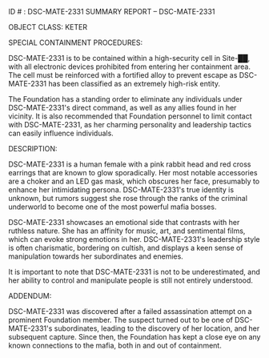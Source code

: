 ID # : DSC-MATE-2331
SUMMARY REPORT – DSC-MATE-2331

OBJECT CLASS: KETER

SPECIAL CONTAINMENT PROCEDURES:

DSC-MATE-2331 is to be contained within a high-security cell in Site-██, with all electronic devices prohibited from entering her containment area. The cell must be reinforced with a fortified alloy to prevent escape as DSC-MATE-2331 has been classified as an extremely high-risk entity.

The Foundation has a standing order to eliminate any individuals under DSC-MATE-2331's direct command, as well as any allies found in her vicinity. It is also recommended that Foundation personnel to limit contact with DSC-MATE-2331, as her charming personality and leadership tactics can easily influence individuals.

DESCRIPTION:

DSC-MATE-2331 is a human female with a pink rabbit head and red cross earrings that are known to glow sporadically. Her most notable accessories are a choker and an LED gas mask, which obscures her face, presumably to enhance her intimidating persona. DSC-MATE-2331's true identity is unknown, but rumors suggest she rose through the ranks of the criminal underworld to become one of the most powerful mafia bosses.

DSC-MATE-2331 showcases an emotional side that contrasts with her ruthless nature. She has an affinity for music, art, and sentimental films, which can evoke strong emotions in her. DSC-MATE-2331's leadership style is often charismatic, bordering on cultish, and displays a keen sense of manipulation towards her subordinates and enemies.

It is important to note that DSC-MATE-2331 is not to be underestimated, and her ability to control and manipulate people is still not entirely understood.

ADDENDUM:

DSC-MATE-2331 was discovered after a failed assassination attempt on a prominent Foundation member. The suspect turned out to be one of DSC-MATE-2331's subordinates, leading to the discovery of her location, and her subsequent capture. Since then, the Foundation has kept a close eye on any known connections to the mafia, both in and out of containment.